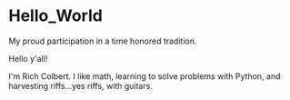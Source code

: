 # Hello_World

My proud participation in a time honored tradition. 

Hello y'all!

I'm Rich Colbert. I like math, learning to solve problems with Python, and harvesting riffs...yes riffs, with guitars.
